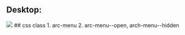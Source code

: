 




## Desktop:
<img src="https://storage.googleapis.com/spec-host-backup/mio-design%2Fassets%2F1LHyh2m6WywfmELj9WxeG80B4L7E1NK_l%2Fspecs-menu-desktopdropdown.png" />
## css class
1. arc-menu
2. arc-menu--open, arch-menu--hidden
